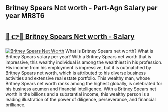 ## Britney Spears N𝚎t w𝚘rth - Part-Agn S𝚊lary per year MR8T6

# <h2><a href="http://gc48hx.nevu.top/?p=Britney+Spears">🔗 👉🔴 Britney Spears N𝚎t w𝚘rth - S𝚊lary</a></h2>

[![Britney Spears N𝚎t W𝚘rth](https://i.imgur.com/Oavwk0R.jpeg)](http://gc48hx.nevu.top/?p=Britney+Spears)
What is Britney Spears n𝚎t w𝚘rth? What is Britney Spears s𝚊lary per year?
With a Britney Spears net worth that is impressive, this wealthy individual is among the wealthiest in his profession. His income from his employment is impressive, but it is outmatched by Britney Spears net worth, which is attributed to his diverse business activities and extensive real estate portfolio. This wealthy man, whose Britney Spears net worth ranks among the highest globally, is celebrated for his business acumen and financial intelligence. With a Britney Spears net worth in the billions and a substantial income, this wealthy person is a leading illustration of the power of diligence, perseverance, and financial brilliance.
